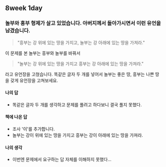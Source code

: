 ## 8week 1day

### 놀부와 흥부 형제가 살고 있었습니다. 아버지께서 돌아가시면서 이런 유언을 남겼습니다.

> "흥부는 강 위에 있는 땅을 가지고, 놀부는 강 아래에 있는 땅을 가져라."

이 문제를 본 놀부는 흥부와 놀부를 바꿔서

> "놀부는 강 위에 있는 땅을 가지고 흥부는 강 아래에 있는 땅을 가져라."

라고 유언장을 고쳤습니다. 똑같은 글자 두 개를 넣어서 놀부는 좋은 땅, 흥부는 나쁜 땅을 갖게 유언장을 고쳐보세요.

#### 나의 답

- 똑같은 글자 두 개를 생각하고 문제를 풀려고 하다보니 결국 풀지 못했다.

#### 책에 나온 답

- 조사 '이'를 추가합니다.
- 놀부는 강이 위에 있는 땅을 가지고 흥부는 강이 아래에 있는 땅을 가져라.

#### 나의 생각

- 이번엔 문제에서 요구하는 답 자체를 이해하지 못했다...

  